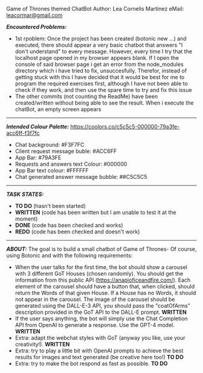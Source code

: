 Game of Thrones themed ChatBot
Author: Lea Cornelis Martínez
eMail: leacormar@gmail.com

**_Encountered Problems:_**
- 1st rpoblem: Once the project has been created (botonic new ...) and executed, there should appear a very basic chatbot that answers "I don't understand" to every message. However, every time I try that the localhost page opened in my browser appears blank. If I open the console of said browser page i get an error from the node_modules directory which i have tried to fix, unsuccesfully. Therefor, instead of getting stuck with this I have decided that it would be best for me to program the required exercises first, although I have not been able to check if they work, and then use the spare time to try and fix this issue
- The other commits (not counting the ReadMe) have been created/written without being able to see the result. When i execute the chatBot, an empty screen appears

---------------------------------------------------------------------------------------

**_Intended Colour Palette:_** https://coolors.co/c5c5c5-000000-79a3fe-acc6ff-f3f7fc
- Chat background: #F3F7FC
- Client request message buble: #ACC6FF
- App Bar: #79A3FE
- Requests and answers text Colour: #000000
- App Bar text colour: #FFFFFF
- Chat generated answer message bubble: ##C5C5C5

---------------------------------------------------------------------------------------

**_TASK STATES:_**
- **TO DO** (hasn't been started)
- **WRITTEN** (code has been written but I am unable to test it at the moment)
- **DONE** (code has been checked and works)
- **REDO** (code has been checked and doesn't work)

---------------------------------------------------------------------------------------

**_ABOUT:_**
The goal is to build a small chatbot of Game of Thrones-
Of course, using Botonic and with the following requirements:
- When the user talks for the first time, the bot should show a carousel with 3 different GoT Houses (chosen randomly). You should get the information from this public API (https://anapioficeandfire.com/). Each element of the carousel should have a button that, when clicked, should return the Words of that given House. If a House has no Words, it should not appear in the carousel. The image of the carousel should be generated using the DALL-E-3 API, you should pass the "coatOfArms" description provided in the GoT API to the DALL-E prompt.  **WRITTEN**
- If the user says anything, the bot will simply use the Chat Completion API from OpenAI to generate a response. Use the GPT-4 model. **WRITTEN**
- Extra: adapt the webchat styles with GoT (anyway you like, use your creativity!). **WRITTEN** 
- Extra: try to play a little bit with OpenAI prompts to achieve the best results for images and text generated (be creative here too!) **TO DO**
- Extra: try to make the bot respond as fast as possible. **TO DO**
